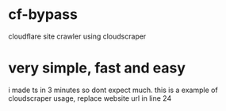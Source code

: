 # cf-bypass
cloudflare site crawler using cloudscraper
# very simple, fast and easy

i made ts in 3 minutes so dont expect much. this is a example of cloudscraper usage, replace website url in line 24
